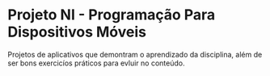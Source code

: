 # Projeto NI - Programação Para Dispositivos Móveis
 Projetos de aplicativos que demontram o aprendizado da disciplina, além de ser bons exercicíos práticos para evluir no conteúdo.
